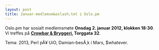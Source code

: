 ```yaml
---
layout: post
title: Januar-medlemsm&oslash;tet i Oslo.pm
---
```

<p>Oslo.pm har sosialt medlemsmøte <strong>Onsdag 2. januar 2012, klokken 18:30</strong>. Vi treffes på 
<strong><a href="http://www.yelp.com/biz/crowbar-og-bryggeri-oslo" title="Link til facebook-siden">Crowbar &amp; Bryggeri</a>, Torggata 32</strong>.</p>

<p>
Tema: 2013, Perl pÃ¥ UiO, Damian-besÃ¸k i Mars, $whatever.
</p>
